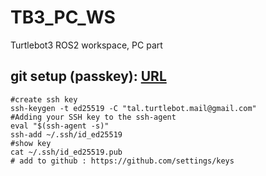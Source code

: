 # TB3_PC_WS
Turtlebot3 ROS2 workspace, PC part

## git setup (passkey): [URL](https://docs.github.com/en/authentication/connecting-to-github-with-ssh/generating-a-new-ssh-key-and-adding-it-to-the-ssh-agent)

	
	#create ssh key
	ssh-keygen -t ed25519 -C "tal.turtlebot.mail@gmail.com"
	#Adding your SSH key to the ssh-agent
	eval "$(ssh-agent -s)"
	ssh-add ~/.ssh/id_ed25519
	#show key
	cat ~/.ssh/id_ed25519.pub
	# add to github : https://github.com/settings/keys